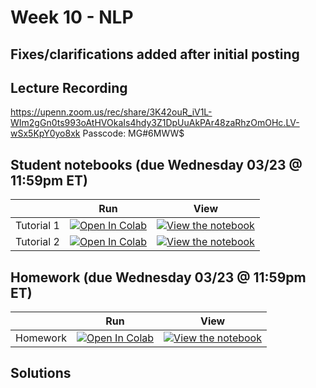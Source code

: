 # Week 10 - NLP

## Fixes/clarifications added after initial posting


## Lecture Recording

https://upenn.zoom.us/rec/share/3K42ouR_iV1L-WIm2gGn0ts993oAtHVOkaIs4hdy3Z1DpUuAkPAr48zaRhzOmOHc.LV-wSx5KpY0yo8xk Passcode: MG#6MWW$

## Student notebooks (due Wednesday 03/23 @ 11:59pm ET)

|   | Run | View |
| - | --- | ---- |
| Tutorial 1 | [![Open In Colab](https://colab.research.google.com/assets/colab-badge.svg)](https://colab.research.google.com/github/CIS-522/course-content/blob/main/W10_NLP/students/CIS_522_W10D1_Tutorial_–_Student_Version.ipynb) | [![View the notebook](https://img.shields.io/badge/render-nbviewer-orange.svg)](https://nbviewer.jupyter.org/github/CIS-522/course-content/blob/main/W09_RNNs/students/CIS_522_W10D1_Tutorial_–_Student_Version.ipynb?flush_cache=true) |
| Tutorial 2 | [![Open In Colab](https://colab.research.google.com/assets/colab-badge.svg)](https://colab.research.google.com/github/CIS-522/course-content/blob/main/W10_NLP/students/CIS_522_W10D2_Tutorial_–_Student_Version.ipynb) | [![View the notebook](https://img.shields.io/badge/render-nbviewer-orange.svg)](https://nbviewer.jupyter.org/github/CIS-522/course-content/blob/main/W10_NLP/students/CIS_522_W10D2_Tutorial_–_Student_Version.ipynb?flush_cache=true) |


## Homework (due Wednesday 03/23 @ 11:59pm ET)
|   | Run | View |
| - | --- | ---- |
| Homework | [![Open In Colab](https://colab.research.google.com/assets/colab-badge.svg)](https://colab.research.google.com/github/CIS-522/course-content/blob/main/W10_NLP/students/CIS_522_Homework_9_–_Student_Version.ipynb) | [![View the notebook](https://img.shields.io/badge/render-nbviewer-orange.svg)](https://nbviewer.jupyter.org/github/CIS-522/course-content/blob/main/W10_NLP/students/CIS_522_Homework_9_–_Student_Version.ipynb?flush_cache=true) |

## Solutions
